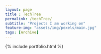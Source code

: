 ```yaml
--- 
layout: page
title : TechTree 
permalink: /techTree/
subtitle: "Projects I am working on" 
feature-img: "assets/img/pexels/main.jpg"
tags: [Archive]
---
```


{% include portfolio.html %}
